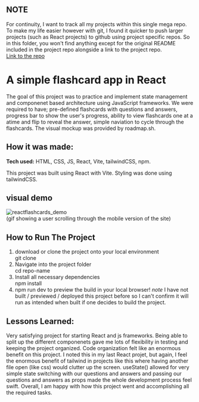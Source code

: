 ## NOTE
For continuity, I want to track all my projects within this single mega repo. To make my life easier however with git, I found it quicker to push
larger projects (such as React projects) to github using project specific repos. So in this folder, you won't find anything except for the original
README included in the project repo alongside a link to the project repo.
<br>
[Link to the repo](https://github.com/cescosgames/react-flashcards)

# A simple flashcard app in React
The goal of this project was to practice and implement state management and componenet based architecture using JavaScript frameworks. We were required to have; pre-defined flashcards with questions
and answers, progress bar to show the user's progress, ability to view flashcards one at a atime and flip to reveal the answer, simple naviation to cycle through the flashcards. The visual mockup
was provided by roadmap.sh.

## How it was made:

**Tech used:** HTML, CSS, JS, React, Vite, tailwindCSS, npm.

This project was built using React with Vite. Styling was done using tailwindCSS.

## visual demo
![reactflashcards_demo](https://github.com/user-attachments/assets/a8f54e8b-191f-4cb3-ad98-6bcaf2422fa1)
<br>
(gif showing a user scrolling through the mobile version of the site)

## How to Run The Project
1. download or clone the project onto your local environment
<br>git clone
2. Navigate into the project folder
<br>cd repo-name
3. Install all necessary dependencies
<br>npm install
4. npm run dev to preview the build in your local browser! *note* I have not built / previewed / deployed this project before so I can't confirm it will run as intended when built if one decides to build the project.

## Lessons Learned:

Very satisfying project for starting React and js frameworks. Being able to split up the different componenets gave me lots of flexibility in testing and keeping the project organized. Code organization
felt like an enormous benefit on this project. I noted this in my last React projet, but again, I feel the enormous benefit of tailwind in projects like this where having another file open (like css) would
clutter up the screen. useState() allowed for very simple state switching with our questions and answers and passing our questions and answers as props made the whole development process feel swift. 
Overall, I am happy with how this project went and accomplishing all the required tasks. 
